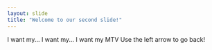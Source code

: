 ```yaml
---
layout: slide
title: "Welcome to our second slide!"
---
```

I want my...  I want my... I want my MTV
Use the left arrow to go back!
